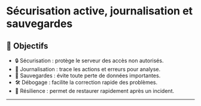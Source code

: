 # Sécurisation active, journalisation et sauvegardes

## 🎯 Objectifs

- 🔒 Sécurisation : protège le serveur des accès non autorisés.
- 📜 Journalisation : trace les actions et erreurs pour analyse.
- 💾 Sauvegardes : évite toute perte de données importantes.
- 🛠 Débogage : facilite la correction rapide des problèmes.
- 🔁 Résilience : permet de restaurer rapidement après un incident.

---
